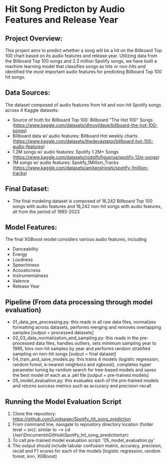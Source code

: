 # Hit Song Predicton by Audio Features and Release Year
## Project Overview:
This project aims to predict whether a song will be a hit on the Billboard Top 100 chart based on its audio features and release year. Utilizing data from the Billboard Top 100 songs and 2.3 million Spotify songs, we have built a machine learning model that classifies songs as hits or non-hits and identified the most important audio features for predicting Billboard Top 100 hit songs.

## Data Sources:
The  dataset composed of audio features from hit and non-hit Spotify songs across 4 Kaggle datasets:
 - Source of truth for Billboard Top 100: Billboard "The Hot 100" Songs (https://www.kaggle.com/datasets/dhruvildave/billboard-the-hot-100-songs)
 - Billboard data w/ audio features: Billboard Hot weekly charts (https://www.kaggle.com/datasets/thedevastator/billboard-hot-100-audio-features)
 - 1.2M songs w/ audio features: Spotify 1.2M+ Songs (https://www.kaggle.com/datasets/rodolfofigueroa/spotify-12m-songs)
 - 1M songs w/ audio features: Spotify_1Million_Tracks (https://www.kaggle.com/datasets/amitanshjoshi/spotify-1million-tracks)

## Final Dataset:
 - The final modeling dataset is composed of 16,242 Billboard Top 100 songs with audio features and 16,242 non-hit songs with audio features, all from the period of 1985-2023

## Model Features:
The final XGBoost model considers various audio features, including
- Danceability
- Energy
- Loudness
- Speechiness
- Acousticness
- Instrumentalness
- Valence
- Release Year

## Pipeline (From data processing through model evaluation)
- 01_data_pre_processing.py: this reads in all raw data files, normalizes formatting across datasets, performs merging and removes overlapping samples [output = processed datasets]
- 02_03_data_normalization_and_sampling.py: this reads in the pre-processed data files, handles outliers, sets minimum sampling year to 1985, bins non-hit samples by year and performs random stratified sampling on non-hit songs [output = final dataset]
- 04_train_and_save_models.py: this trains 4 models (logistic regression, random forest, k-nearest neighbors and xgboost), completes hyper parameter tuning by random search for tree-based models and saves the best model of each as a .pkl file [output = pre-trained models]
- 05_model_evaluation.py: this evaluates each of the pre-trained models and returns success metrics such as accuracy and precision-recall

## Running the Model Evaluation Script
1. Clone the repository: https://github.com/Lindsager/Spotify_hit_song_prediction
2. From command line, navigate to repository directory location (folder level = src): similar to --> cd User\Documents\GitHub\Spotify_hit_song_prediction\src
3. To call pre-trained model evaluation script: '05_model_evaluation.py'
4. The output should include tabular confusion matrix, accuracy, precision, recall and F1 scores for each of the models [logistic regression, random forest, knn, XGBoost]

